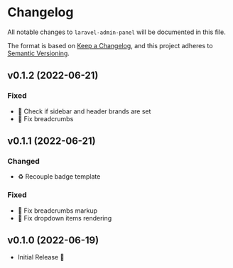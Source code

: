 # Changelog

All notable changes to `laravel-admin-panel` will be documented in this file.

The format is based on [Keep a Changelog](https://keepachangelog.com/en/1.0.0/), and this project adheres to [Semantic Versioning](https://semver.org/spec/v2.0.0.html).


## v0.1.2 (2022-06-21)

### Fixed
- 🐛 Check if sidebar and header brands are set
- 🐛 Fix breadcrumbs
## v0.1.1 (2022-06-21)

### Changed
- ♻️ Recouple badge template

### Fixed
- 🐛 Fix breadcrumbs markup
- 🐛 Fix dropdown items rendering

## v0.1.0 (2022-06-19)

- Initial Release 🎉